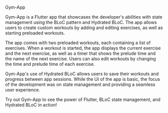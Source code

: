 Gym-App

Gym-App is a Flutter app that showcases the developer's abilities with state management using the BLoC pattern and Hydrated BLoC. The app allows users to create custom workouts by adding and editing exercises, as well as starting preloaded workouts.

The app comes with two preloaded workouts, each containing a list of exercises. When a workout is started, the app displays the current exercise and the next exercise, as well as a timer that shows the prelude time and the name of the next exercise. Users can also edit workouts by changing the time and prelude time of each exercise.

Gym-App's use of Hydrated BLoC allows users to save their workouts and progress between app sessions. While the UI of the app is basic, the focus of the development was on state management and providing a seamless user experience.

Try out Gym-App to see the power of Flutter, BLoC state management, and Hydrated BLoC in action!
